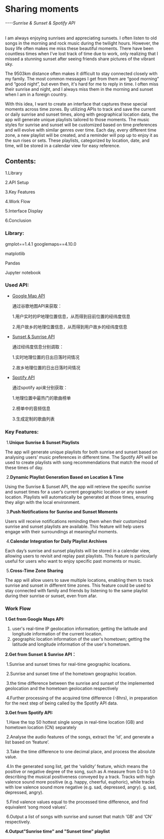 # **Sharing moments** 

###### ----Sunrise & Sunset & Spotify API

I am always enjoying sunrises and appreciating sunsets. I often listen to old songs in the morning and rock music during the twilight hours. However, the busy life often makes me miss these beautiful moments. There have been countless times when I’ve lost track of time due to work, only realizing that I missed a stunning sunset after seeing friends share pictures of the vibrant sky. 



The 9503km distance often makes it difficult to stay connected closely with my family. The most common messages I get from them are “good morning” and “good night”, but even then, it's hard for me to reply in time. I often miss their sunrise and night, and I always miss them in the morning and sunset when I am in a foreign country. 



With this idea, I want to create an interface that captures these special moments across time zones. By utilizing APIs to track and save the current or daily sunrise and sunset times, along with geographical location data, the app will generate unique playlists tailored to those moments. The music styles for sunrise and sunset will be customized based on time preferences and will evolve with similar genres over time. Each day, every different time zone, a new playlist will be created, and a reminder will pop up to enjoy it as the sun rises or sets. These playlists, categorized by location, date, and time, will be stored in a calendar view for easy reference. 



## Contents:

1.Library

2.API Setup

3.Key Features

4.Work Flow

5.Interface Display

6.Conclusion





### Library:

gmplot==1.4.1
googlemaps==4.10.0

matplotlib

Pandas

Jupyter notebook







### Used API:

- [Google Map API](https://developers.google.com/maps/documentation/javascript/examples/control-positioning)

  通过谷歌地图API来获取：

  1.用户实时的IP地理位置信息，从而得到目前位置的经纬度信息

  2.用户故乡的地理位置信息，从而得到用户故乡的经纬度信息

- [Sunset & Sunrise API](https://sunrise-sunset.org/api#google_vignette)

  通过经纬度信息分别调取：

  1.实时地理位置的日出日落时间情况

  2.故乡地理位置的日出日落时间情况

- [Spotify API](https://developer.spotify.com/documentation/web-api)

  通过spotify api来分别获取：

  1.地理位置中最热门的歌曲榜单

  2.榜单中的音频信息

  3.生成定制的歌曲列表





### Key Features:

​	1.**Unique Sunrise & Sunset Playlists** 

The app will generate unique playlists for both sunrise and sunset based on analysing users’ music 	preferences in different time. The Spotify API will be used to create playlists with song recommendations that match the mood of these times of day. 

​	2.**Dynamic Playlist Generation Based on Location & Time** 

Using the Sunrise & Sunset API, the app will retrieve the specific sunrise and sunset times for a user’s current geographic location or any saved location. Playlists will automatically be generated at those times, ensuring they align with the local environment. 

​	3.**Push Notifications for Sunrise and Sunset Moments** 

Users will receive notifications reminding them when their customized sunrise and sunset playlists are available. This feature will help users engage with their surroundings at meaningful moments. 

​	4.**Calendar Integration for Daily Playlist Archives** 

Each day’s sunrise and sunset playlists will be stored in a calendar view, allowing users to revisit and replay past playlists. This feature is particularly useful for users who want to enjoy specific past moments or music. 

​	5.**Cross-Time Zone Sharing** 

The app will allow users to save multiple locations, enabling them to track sunrise and sunset in different time zones. This feature could be used to stay connected with family and friends by listening to the same playlist during their sunrise or sunset, even from afar. 





### Work Flow

**1**.**Get from Google Maps API:**

 1. user's real-time IP geolocation information; getting the latitude and longitude information of the current location.
 2. geographic location information of the user's hometown; getting the latitude and longitude information of the user's hometown.

**2.Get from Sunset & Sunrise API：**

​	1.Sunrise and sunset times for real-time geographic locations.

​	2.Sunrise and sunset time of the hometown geographic location.

​	3.the time difference between the sunrise and sunset of the implemented geolocation and the hometown geolocation respectively

​	4.Further processing of the acquired time difference (-8hrs), in preparation for the next step of being called by the Spotify API data.



**3.Get from Spotify API:**

​	1.Have the top 50 hottest single songs in real-time location (GB) and hometown location (CN) separately

​	2.Analyse the audio features of the songs, extract the ‘id’, and generate a list based on ‘feature’.

​	3.Take the time difference to one decimal place, and process the absolute value.

​	4.In the generated song list, get the ‘validity’ feature, which means the positive or negative degree of the song, such as A measure from 0.0 to 1.0 describing the musical positiveness conveyed by a track. Tracks with high valence sound more positive (e.g. happy, cheerful, euphoric), while tracks with low valence sound more negative (e.g. sad, depressed, angry). g. sad, depressed, angry).

​	5.Find valence values equal to the processed time difference, and find equivalent ‘song mood values’.

​	6.Output a list of songs with sunrise and sunset that match ‘GB’ and ‘CN’ respectively.



**4.Output"Sunrise time" and "Sunset time" playlist**

